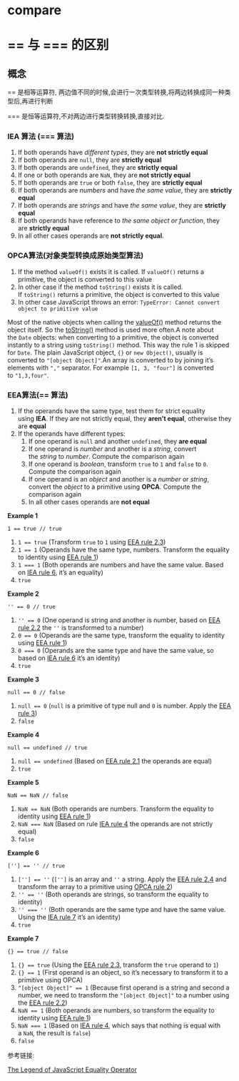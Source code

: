 # compare

# == 与 === 的区别

## 概念

== 是相等运算符, 两边值不同的时候,会进行一次类型转换,将两边转换成同一种类型后,再进行判断

=== 是恒等运算符,不对两边进行类型转换转换,直接对比.

### IEA 算法 (=== 算法)

1. If both operands have *different types*, they are **not strictly equal**
2. If both operands are `null`, they are **strictly equal**
3. If both operands are `undefined`, they are **strictly equal**
4. If one or both operands are `NaN`, they are **not strictly equal**
5. If both operands are `true` or both `false`, they are **strictly equal**
6. If both operands are *numbers* and have *the same value*, they are **strictly equal**
7. If both operands are *strings* and have *the same value*, they are **strictly equal**
8. If both operands have reference to *the same object or function*, they are **strictly equal**
9. In all other cases operands are **not strictly equal**.

### OPCA算法(对象类型转换成原始类型算法)

1. If the method `valueOf()` exists it is called. If `valueOf()` returns a primitive, the object is converted to this value
2. In other case if the method `toString()` exists it is called. If `toString()` returns a primitive, the object is converted to this value
3. In other case JavaScript throws an error: `TypeError: Cannot convert object to primitive value`

Most of the native objects when calling the [valueOf()](https://developer.mozilla.org/en/docs/Web/JavaScript/Reference/Global_Objects/Object/valueOf) method returns the object itself. So the [toString()](https://developer.mozilla.org/en-US/docs/Web/JavaScript/Reference/Global_Objects/Object/toString) method is used more often.A note about the `Date` objects: when converting to a primitive, the object is converted instantly to a string using `toString()` method. This way the rule 1 is skipped for `Date`. The plain JavaScript object, `{}` or `new Object()`, usually is converted to `"[object Object]"`.An array is converted to by joining it’s elements with `","` separator. For example `[1, 3, "four"]` is converted to `"1,3,four"`.

### EEA算法(== 算法)

1. If the operands have the same type, test them for strict equality using **IEA**. If they are not strictly equal, they **aren’t equal**, otherwise they are **equal**
2. If the operands have different types:
    1. If one operand is `null` and another `undefined`, they **are equal**
    2. If one operand is *number* and another is a *string*, convert the *string* to *number*. Compute the comparison again
    3. If one operand is *boolean*, transform `true` to `1` and `false` to `0`. Compute the comparison again
    4. If one operand is an *object* and another is a *number* or *string*, convert the *object* to a primitive using **OPCA**. Compute the comparison again
    5. In all other cases operands are **not equal**

**Example 1**

    1 == true // true

1. `1 == true` (Transform `true` to `1` using [EEA rule 2.3](https://dmitripavlutin.com/the-legend-of-javascript-equality-operator/#eea-2.3))
2. `1 == 1` (Operands have the same type, numbers. Transform the equality to identity using [EEA rule 1](https://dmitripavlutin.com/the-legend-of-javascript-equality-operator/#eea-1))
3. `1 === 1` (Both operands are numbers and have the same value. Based on [IEA rule 6](https://dmitripavlutin.com/the-legend-of-javascript-equality-operator/#iea-6), it’s an equality)
4. `true`

**Example 2**

    '' == 0 // true

1. `'' == 0` (One operand is string and another is number, based on [EEA rule 2.2](https://dmitripavlutin.com/the-legend-of-javascript-equality-operator/#eea-2.2) the `''` is transformed to a number)
2. `0 == 0` (Operands are the same type, transform the equality to identity using [EEA rule 1](https://dmitripavlutin.com/the-legend-of-javascript-equality-operator/#eea-1))
3. `0 === 0` (Operands are the same type and have the same value, so based on [IEA rule 6](https://dmitripavlutin.com/the-legend-of-javascript-equality-operator/#iea-6) it’s an identity)
4. `true`

**Example 3**

    null == 0 // false

1. `null == 0` (`null` is a primitive of type null and `0` is number. Apply the [EEA rule 3](https://dmitripavlutin.com/the-legend-of-javascript-equality-operator/#eea-3))
2. `false`

**Example 4**

    null == undefined // true

1. `null == undefined` (Based on [EEA rule 2.1](https://dmitripavlutin.com/the-legend-of-javascript-equality-operator/#eea-2.1) the operands are equal)
2. `true`

**Example 5**

    NaN == NaN // false

1. `NaN == NaN` (Both operands are numbers. Transform the equality to identity using [EEA rule 1](https://dmitripavlutin.com/the-legend-of-javascript-equality-operator/#eea-1))
2. `NaN === NaN` (Based on rule [IEA rule 4](https://dmitripavlutin.com/the-legend-of-javascript-equality-operator/#iea-4) the operands are not strictly equal)
3. `false`

**Example 6**

    [''] == '' // true

1. `[''] == ''` (`['']` is an array and `''` a string. Apply the [EEA rule 2.4](https://dmitripavlutin.com/the-legend-of-javascript-equality-operator/#eea-2.4) and transform the array to a primitive using [OPCA rule 2](https://dmitripavlutin.com/the-legend-of-javascript-equality-operator/#opca-2))
2. `'' == ''` (Both operands are strings, so transform the equality to identity)
3. `'' === ''` (Both operands are the same type and have the same value. Using the [IEA rule 7](https://dmitripavlutin.com/the-legend-of-javascript-equality-operator/#iea-7) it’s an identity)
4. `true`

**Example 7**

    {} == true // false

1. `{} == true` (Using the [EEA rule 2.3](https://dmitripavlutin.com/the-legend-of-javascript-equality-operator/#eea-2.3), transform the `true` operand to `1`)
2. `{} == 1` (First operand is an object, so it’s necessary to transform it to a primitive using OPCA)
3. `"[object Object]" == 1` (Because first operand is a string and second a number, we need to transform the `"[object Object]"` to a number using the [EEA rule 2.2](https://dmitripavlutin.com/the-legend-of-javascript-equality-operator/#eea-2.2))
4. `NaN == 1` (Both operands are numbers, so transform the equality to identity using [EEA rule 1](https://dmitripavlutin.com/the-legend-of-javascript-equality-operator/#eea-1))
5. `NaN === 1` (Based on [IEA rule 4](https://dmitripavlutin.com/the-legend-of-javascript-equality-operator/#iea-4), which says that nothing is equal with a `NaN`, the result is `false`)
6. `false`

参考链接: 

[The Legend of JavaScript Equality Operator](https://blog.csdn.net/chenchunlin526/article/details/78850171)

[](https://dmitripavlutin.com/the-legend-of-javascript-equality-operator/#eea-3)